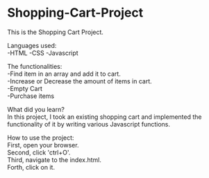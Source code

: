 # Shopping-Cart-Project

This is the Shopping Cart Project.

Languages used:\
-HTML -CSS -Javascript

The functionalities:\
-Find item in an array and add it to cart.\
-Increase or Decrease the amount of items in cart.\
-Empty Cart\
-Purchase items

What did you learn?\
In this project, I took an existing shopping cart and implemented the functionality of it by writing various Javascript functions.

How to use the project:\
First, open your browser.\
Second, click 'ctrl+O'.\
Third, navigate to the index.html.\
Forth, click on it.

